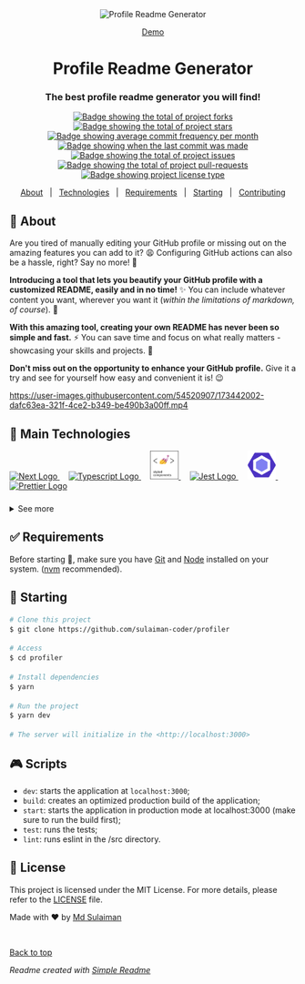 <div align="center" id="top">
  <img src="https://profiler-beta.vercel.app/assets/app.png" width="900" alt="Profile Readme Generator" />

  <a href="https://profiler-beta.vercel.app">Demo</a>
</div>

<div align="center">
  <h1>Profile Readme Generator</h1>
  <h3>The best profile readme generator you will find!</h3>
</div>

<p align="center">
  <a href="https://github.com/sulaiman-coder/profiler/fork" target="_blank">
    <img src="https://img.shields.io/github/forks/sulaiman-coder/profiler?" alt="Badge showing the total of project forks"/>
  </a>

  <a href="https://github.com/sulaiman-coder/profiler/stargazers" target="_blank">
    <img src="https://img.shields.io/github/stars/sulaiman-coder/profiler?" alt="Badge showing the total of project stars"/>
  </a>

  <a href="https://github.com/sulaiman-coder/profiler/commits/main" target="_blank">
    <img src="https://img.shields.io/github/commit-activity/m/sulaiman-coder/profiler?" alt="Badge showing average commit frequency per month"/>
  </a>

  <a href="https://github.com/sulaiman-coder/profiler/commits/main" target="_blank">
    <img src="https://img.shields.io/github/last-commit/sulaiman-coder/profiler?" alt="Badge showing when the last commit was made"/>
  </a>

  <a href="https://github.com/sulaiman-coder/profiler/issues" target="_blank">
    <img src="https://img.shields.io/github/issues/sulaiman-coder/profiler?" alt="Badge showing the total of project issues"/>
  </a>

  <a href="https://github.com/sulaiman-coder/profiler/pulls" target="_blank">
    <img src="https://img.shields.io/github/issues-pr/sulaiman-coder/profiler?" alt="Badge showing the total of project pull-requests"/>
  </a>

  <a href="https://github.com/sulaiman-coder/profiler/blob/master/LICENSE.md" target="_blank">
    <img alt="Badge showing project license type" src="https://img.shields.io/github/license/sulaiman-coder/profiler?color=f85149">
  </a>
</p>


<p align="center">
  <a href="#dart-about">About</a> &#xa0; | &#xa0;
  <a href="#rocket-main-technologies">Technologies</a> &#xa0; | &#xa0;
  <a href="#white_check_mark-requirements">Requirements</a> &#xa0; | &#xa0;
  <a href="#checkered_flag-starting">Starting</a> &#xa0; | &#xa0;
  <a href="https://github.com/sulaiman-coder/profiler/blob/main/.github/CONTRIBUTING.md">Contributing</a>
</p>

## :dart: About ##

Are you tired of manually editing your GitHub profile or missing out on the amazing features you can add to it? 😩 Configuring GitHub actions can also be a hassle, right? Say no more! 💪

**Introducing a tool that lets you beautify your GitHub profile with a customized README, easily and in no time!** ✨ You can include whatever content you want, wherever you want it (*within the limitations of markdown, of course*). 📝

**With this amazing tool, creating your own README has never been so simple and fast.** ⚡ You can save time and focus on what really matters - showcasing your skills and projects. 🚀

**Don't miss out on the opportunity to enhance your GitHub profile.** Give it a try and see for yourself how easy and convenient it is! 😉

https://user-images.githubusercontent.com/54520907/173442002-dafc63ea-321f-4ce2-b349-be490b3a00ff.mp4

## :rocket: Main Technologies ##

<a href="https://nextjs.org">
  <img width="50" title="NextJs" alt="Next Logo" src="https://raw.githubusercontent.com/sulaiman-coder/sulaiman-coder/master/assets/next-logo.svg">
</a> &#xa0; &#xa0;

<a href="https://www.typescriptlang.org">
  <img width="50" title="Typescript" alt="Typescript Logo" src="https://raw.githubusercontent.com/sulaiman-coder/sulaiman-coder/master/assets/typescript-logo.svg">
</a> &#xa0; &#xa0;

<a href="https://styled-components.com">
  <img width="50" title="Styled Components" alt="Styled Components Logo" src="https://raw.githubusercontent.com/github/explore/80688e429a7d4ef2fca1e82350fe8e3517d3494d/topics/styled-components/styled-components.png">
</a> &#xa0; &#xa0;

<a href="https://jestjs.io">
  <img width="50" title="Jest" alt="Jest Logo" src="https://raw.githubusercontent.com/sulaiman-coder/sulaiman-coder/master/assets/jest-logo.svg">
</a> &#xa0; &#xa0;

<a href="https://eslint.org">
  <img  width="50" title="Eslint" alt="Eslint Logo" src="https://raw.githubusercontent.com/github/explore/80688e429a7d4ef2fca1e82350fe8e3517d3494d/topics/eslint/eslint.png">
</a> &#xa0; &#xa0;

<a href="https://prettier.io">
  <img width="50" title="Prettier" alt="Prettier Logo" src="https://prettier.io/icon.png">
</a>

###

<details>
  <summary>See more</summary>

  ###

  * [Styled Icons (Feather Icons)](https://styled-icons.js.org)
  * [Styled Media Query](https://github.com/morajabi/styled-media-query)
  * [Framer Motion](https://framer.com/motion/)
  * [HTML Prettify](https://github.com/Dmc0125/html-prettify)
  * [React Share](https://github.com/nygardk/react-share)
  * [Prismjs](https://prismjs.com)
  * [UUID](https://www.npmjs.com/package/uuid)

</details>

## :white_check_mark: Requirements ##

Before starting :checkered_flag:, make sure you have [Git](https://git-scm.com) and [Node](https://nodejs.org/en/) installed on your system. ([nvm](https://github.com/nvm-sh/nvm#node-version-manager---) recommended).

## :checkered_flag: Starting ##

```bash
# Clone this project
$ git clone https://github.com/sulaiman-coder/profiler

# Access
$ cd profiler

# Install dependencies
$ yarn

# Run the project
$ yarn dev

# The server will initialize in the <http://localhost:3000>
```

## :video_game: Scripts

- `dev`: starts the application at `localhost:3000`;
- `build`: creates an optimized production build of the application;
- `start`: starts the application in production mode at localhost:3000 (make sure to run the build first);
- `test`: runs the tests;
- `lint`: runs eslint in the /src directory.

## :memo: License ##

This project is licensed under the MIT License. For more details, please refer to the [LICENSE](LICENSE.md) file.


Made with :heart: by <a href="https://github.com/sulaiman-coder" target="_blank">Md Sulaiman</a>

&#xa0;

<a href="#top">Back to top</a>

*Readme created with [Simple Readme](https://marketplace.visualstudio.com/items?itemName=sulaiman-coder.vscode-simple-readme)*
